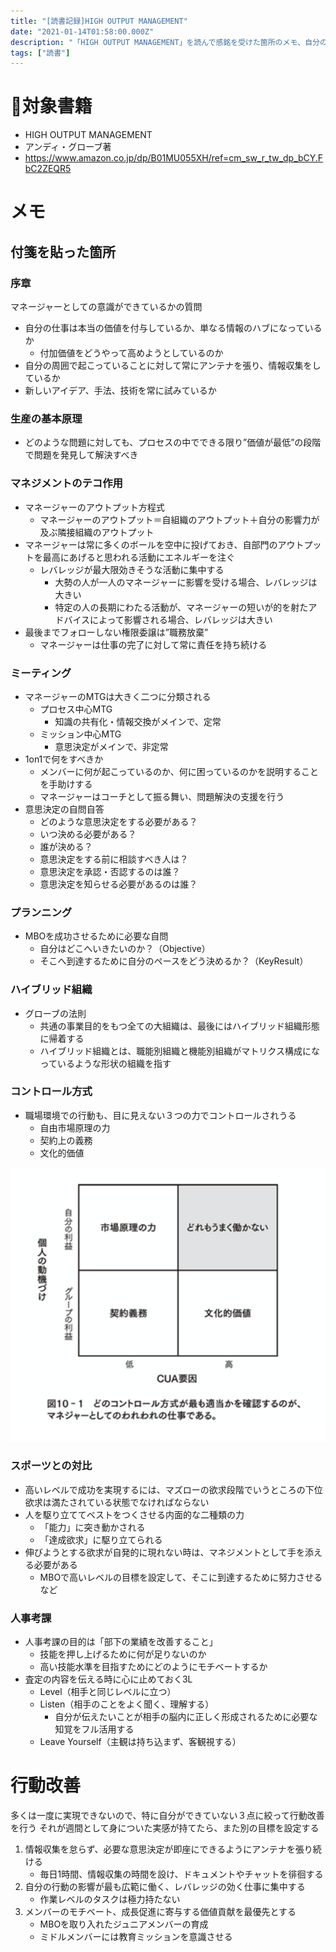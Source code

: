 ```yaml
---
title: "[読書記録]HIGH OUTPUT MANAGEMENT"
date: "2021-01-14T01:58:00.000Z"
description: "「HIGH OUTPUT MANAGEMENT」を読んで感銘を受けた箇所のメモ、自分の行動への反映"
tags: ["読書"]
---
```


# 対象書籍

- HIGH OUTPUT MANAGEMENT
- アンディ・グローブ著
- https://www.amazon.co.jp/dp/B01MU055XH/ref=cm_sw_r_tw_dp_bCY.FbC2ZEQR5

# メモ
## 付箋を貼った箇所
### 序章

マネージャーとしての意識ができているかの質問

- 自分の仕事は本当の価値を付与しているか、単なる情報のハブになっているか
  - 付加価値をどうやって高めようとしているのか
- 自分の周囲で起こっていることに対して常にアンテナを張り、情報収集をしているか
- 新しいアイデア、手法、技術を常に試みているか

### 生産の基本原理

- どのような問題に対しても、プロセスの中でできる限り”価値が最低”の段階で問題を発見して解決すべき


### マネジメントのテコ作用

- マネージャーのアウトプット方程式
  - マネージャーのアウトプット＝自組織のアウトプット＋自分の影響力が及ぶ隣接組織のアウトプット
- マネージャーは常に多くのボールを空中に投げておき、自部門のアウトプットを最高にあげると思われる活動にエネルギーを注ぐ
  - レバレッジが最大限効きそうな活動に集中する
    - 大勢の人が一人のマネージャーに影響を受ける場合、レバレッジは大きい
    - 特定の人の長期にわたる活動が、マネージャーの短いが的を射たアドバイスによって影響される場合、レバレッジは大きい
- 最後までフォローしない権限委譲は”職務放棄”
  - マネージャーは仕事の完了に対して常に責任を持ち続ける

### ミーティング
- マネージャーのMTGは大きく二つに分類される
  - プロセス中心MTG
    - 知識の共有化・情報交換がメインで、定常
  - ミッション中心MTG
    - 意思決定がメインで、非定常
- 1on1で何をすべきか
  - メンバーに何が起こっているのか、何に困っているのかを説明することを手助けする
  - マネージャーはコーチとして振る舞い、問題解決の支援を行う
- 意思決定の自問自答
  - どのような意思決定をする必要がある？
  - いつ決める必要がある？
  - 誰が決める？
  - 意思決定をする前に相談すべき人は？
  - 意思決定を承認・否認するのは誰？
  - 意思決定を知らせる必要があるのは誰？

### プランニング
- MBOを成功させるために必要な自問
  - 自分はどこへいきたいのか？（Objective）
  - そこへ到達するために自分のペースをどう決めるか？（KeyResult）

### ハイブリッド組織
- グローブの法則
  - 共通の事業目的をもつ全ての大組織は、最後にはハイブリッド組織形態に帰着する
  - ハイブリッド組織とは、職能別組織と機能別組織がマトリクス構成になっているような形状の組織を指す

### コントロール方式
- 職場環境での行動も、目に見えない３つの力でコントロールされうる
  - 自由市場原理の力
  - 契約上の義務
  - 文化的価値
<img src="./motivate.png" width="620px">

### スポーツとの対比
- 高いレベルで成功を実現するには、マズローの欲求段階でいうところの下位欲求は満たされている状態でなければならない
- 人を駆り立ててベストをつくさせる内面的な二種類の力
  - 「能力」に突き動かされる
  - 「達成欲求」に駆り立てられる
- 伸びようとする欲求が自発的に現れない時は、マネジメントとして手を添える必要がある
  - MBOで高いレベルの目標を設定して、そこに到達するために努力させるなど

### 人事考課
- 人事考課の目的は「部下の業績を改善すること」
  - 技能を押し上げるために何が足りないのか
  - 高い技能水準を目指すためにどのようにモチベートするか
- 査定の内容を伝える時に心に止めておく3L
  - Level（相手と同じレベルに立つ）
  - Listen（相手のことをよく聞く、理解する）
    - 自分が伝えたいことが相手の脳内に正しく形成されるために必要な知覚をフル活用する
  - Leave Yourself（主観は持ち込まず、客観視する）

# 行動改善
多くは一度に実現できないので、特に自分ができていない３点に絞って行動改善を行う
それが週間として身についた実感が持てたら、また別の目標を設定する
1. 情報収集を怠らず、必要な意思決定が即座にできるようにアンテナを張り続ける
    - 毎日1時間、情報収集の時間を設け、ドキュメントやチャットを徘徊する
2. 自分の行動の影響が最も広範に働く、レバレッジの効く仕事に集中する
    - 作業レベルのタスクは極力持たない
3. メンバーのモチベート、成長促進に寄与する価値貢献を最優先とする
    - MBOを取り入れたジュニアメンバーの育成
    - ミドルメンバーには教育ミッションを意識させる